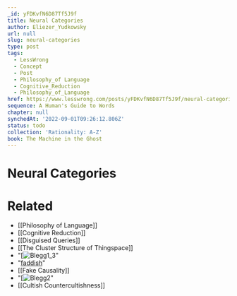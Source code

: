 ```yaml
---
_id: yFDKvfN6D87Tf5J9f
title: Neural Categories
author: Eliezer_Yudkowsky
url: null
slug: neural-categories
type: post
tags:
  - LessWrong
  - Concept
  - Post
  - Philosophy_of Language
  - Cognitive_Reduction
  - Philosophy_of_Language
href: https://www.lesswrong.com/posts/yFDKvfN6D87Tf5J9f/neural-categories
sequence: A Human's Guide to Words
chapter: null
synchedAt: '2022-09-01T09:26:12.806Z'
status: todo
collection: 'Rationality: A-Z'
book: The Machine in the Ghost
---
```


# Neural Categories


# Related

- [[Philosophy of Language]]
- [[Cognitive Reduction]]
- [[Disguised Queries]]
- [[The Cluster Structure of Thingspace]]
- "[![Blegg1_3](/static/imported/2008/02/09/blegg1_3.png "Blegg1_3")"
- "[faddish](http://thedailywtf.com/Articles/No,_We_Need_a_Neural_Network.aspx)"
- [[Fake Causality]]
- "[![Blegg2](/static/imported/2008/02/09/blegg2.png "Blegg2")"
- [[Cultish Countercultishness]]